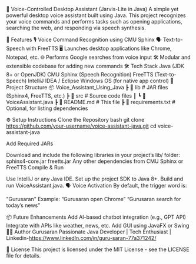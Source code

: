 💬 Voice-Controlled Desktop Assistant (Jarvis-Lite in Java)
A simple yet powerful desktop voice assistant built using Java. This project recognizes your voice commands and performs tasks such as opening applications, searching the web, and responding via speech synthesis.

🚀 Features
🎙️ Voice Command Recognition using CMU Sphinx
🗣️ Text-to-Speech with FreeTTS
🖥️ Launches desktop applications like Chrome, Notepad, etc.
🌐 Performs Google searches from voice input
🛠️ Modular and extensible codebase for adding new commands
🛠️ Tech Stack
Java (JDK 8+ or OpenJDK)
CMU Sphinx (Speech Recognition)
FreeTTS (Text-to-Speech)
IntelliJ IDEA / Eclipse
Windows OS (for native app control)
📁 Project Structure
📦 Voice_Assistant_Using_Java ┣ 📂 lib # JAR files (Sphinx4, FreeTTS, etc.) ┣ 📂 src # Source code files ┃ ┗ 📜 VoiceAssistant.java ┣ 📜 README.md # This file ┣ 📜 requirements.txt # Optional, for listing dependencies

⚙️ Setup Instructions
Clone the Repository bash git clone https://github.com/your-username/voice-assistant-java.git cd voice-assistant-java

Add Required JARs

Download and include the following libraries in your project’s lib/ folder:
sphinx4-core.jar
freetts.jar
Any other dependencies from CMU Sphinx or FreeTTS
Compile & Run

Use IntelliJ or any Java IDE.
Set up the project SDK to Java 8+.
Build and run VoiceAssistant.java.
🗣️ Voice Activation
By default, the trigger word is:

"Gurusaran" Example: “Gurusaran open Chrome” “Gurusaran search for today’s news”

📦 Future Enhancements
Add AI-based chatbot integration (e.g., GPT API)
Integrate with APIs like weather, news, etc.
Add GUI using JavaFX or Swing
🙋‍♂️ Author
Gurusaran Passionate Java Developer | Tech Enthusiast | Linkedin-https://www.linkedIn.com/in/guru-saran-77a371242/

📜 License
This project is licensed under the MIT License - see the LICENSE file for details.
